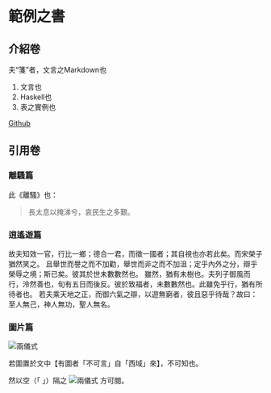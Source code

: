 # 範例之書

## 介紹卷

夫“箋”者，文言之Markdown也

1. 文言也
2. Haskell也
3. 表之實例也

[Github](https://github.com)

## 引用卷

<!--批：註釋也-->

### 離騷篇

此《離騷》也：

<blockquote>
長太息以掩涕兮，哀民生之多艱。
</blockquote>

### 逍遙遊篇

故夫知效一官，行比一鄉；德合一君，而徵一國者；其自視也亦若此矣。而宋榮子猶然笑之。
且舉世而譽之而不加勸，舉世而非之而不加沮；定乎內外之分，辯乎榮辱之境；斯已矣。彼其於世未數數然也。
雖然，猶有未樹也。夫列子御風而行，泠然善也，旬有五日而後反。彼於致福者，未數數然也。此雖免乎行，猶有所待者也。
若夫乘天地之正，而御六氣之辯，以遊無窮者，彼且惡乎待哉？故曰：至人無己，神人無功，聖人無名。

### 圖片篇

![兩儀式](https://fgo.wiki/images/0/0b/215-卡面-1.png)

若圖置於文中【有圖者「不可言」自「西域」來】，不可知也。

然以空（「 」）隔之 ![兩儀式](https://fgo.wiki/images/0/0e/两仪式%28Saber%29-头像3.png) 方可閱。
